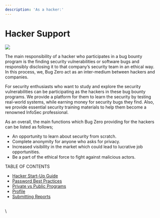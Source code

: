 ```yaml
---
description: 'As a hacker:'
---
```


# Hacker Support

![](https://www.scorelab.org/bugzero-supports/assets/images/image\_hack.png)

The main responsibility of a hacker who participates in a bug bounty program is the finding security vulnerabilities or software bugs and responsibly disclosing it to that company’s security team in an ethical way. In this process, we, Bug Zero act as an inter-medium between hackers and companies.

For security enthusiasts who want to study and explore the security vulnerabilities can be participating as the hackers in these bug bounty programs. We provide a platform for them to learn the security by testing real-world systems, while earning money for security bugs they find. Also, we provide essential security training materials to help them become a renowned InfoSec professional.

As an overall, the main functions which Bug Zero providing for the hackers can be listed as follows;

* An opportunity to learn about security from scratch.
* Complete anonymity for anyone who asks for privacy.
* Increased visibility in the market which could lead to lucrative job opportunities.
* Be a part of the ethical force to fight against malicious actors.

TABLE OF CONTENTS

* [Hacker Start-Up Guide](https://www.scorelab.org/bugzero-supports/docs/hacker-support/hacker-start/)
* [Password Best Practices](https://www.scorelab.org/bugzero-supports/docs/hacker-support/password-best-practic/)
* [Private vs Public Programs](https://www.scorelab.org/bugzero-supports/docs/hacker-support/private-vs-public-programs/)
* [Profile](https://www.scorelab.org/bugzero-supports/docs/hacker-support/profile/)
* [Submitting Reports](https://www.scorelab.org/bugzero-supports/docs/hacker-support/submitting-reports/)

\
\
